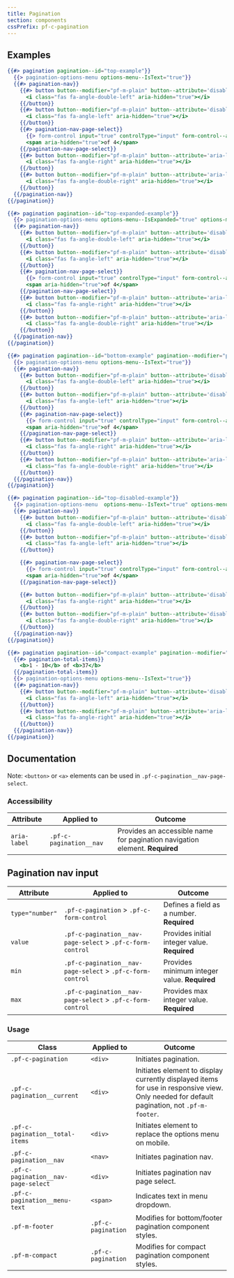 ```yaml
---
title: Pagination
section: components
cssPrefix: pf-c-pagination
---
```


## Examples
```hbs title=Top isFullscreen
{{#> pagination pagination--id="top-example"}}
  {{> pagination-options-menu options-menu--IsText="true"}}
  {{#> pagination-nav}}
    {{#> button button--modifier="pf-m-plain" button--attribute='disabled aria-label="Go to first page"'}}
      <i class="fas fa-angle-double-left" aria-hidden="true"></i>
    {{/button}}
    {{#> button button--modifier="pf-m-plain" button--attribute='disabled aria-label="Go to previous page"'}}
      <i class="fas fa-angle-left" aria-hidden="true"></i>
    {{/button}}
    {{#> pagination-nav-page-select}}
      {{> form-control input="true" controlType="input" form-control--attribute='aria-label="Current page" type="number" min="1" max="4" value="1"'}}
      <span aria-hidden="true">of 4</span>
    {{/pagination-nav-page-select}}
    {{#> button button--modifier="pf-m-plain" button--attribute='aria-label="Go to next page"'}}
      <i class="fas fa-angle-right" aria-hidden="true"></i>
    {{/button}}
    {{#> button button--modifier="pf-m-plain" button--attribute='aria-label="Go to last page"'}}
      <i class="fas fa-angle-double-right" aria-hidden="true"></i>
    {{/button}}
  {{/pagination-nav}}
{{/pagination}}
```

```hbs title=Top-expanded isFullscreen
{{#> pagination pagination--id="top-expanded-example"}}
  {{> pagination-options-menu options-menu--IsExpanded="true" options-menu--IsText="true"}}
  {{#> pagination-nav}}
    {{#> button button--modifier="pf-m-plain" button--attribute='disabled aria-label="Go to first page"'}}
      <i class="fas fa-angle-double-left" aria-hidden="true"></i>
    {{/button}}
    {{#> button button--modifier="pf-m-plain" button--attribute='disabled aria-label="Go to previous page"'}}
      <i class="fas fa-angle-left" aria-hidden="true"></i>
    {{/button}}
    {{#> pagination-nav-page-select}}
      {{> form-control input="true" controlType="input" form-control--attribute='aria-label="Current page" type="number" min="1" max="4" value="1"'}}
      <span aria-hidden="true">of 4</span>
    {{/pagination-nav-page-select}}
    {{#> button button--modifier="pf-m-plain" button--attribute='aria-label="Go to next page"'}}
      <i class="fas fa-angle-right" aria-hidden="true"></i>
    {{/button}}
    {{#> button button--modifier="pf-m-plain" button--attribute='aria-label="Go to last page"'}}
      <i class="fas fa-angle-double-right" aria-hidden="true"></i>
    {{/button}}
  {{/pagination-nav}}
{{/pagination}}
```

```hbs title=Bottom isFullscreen
{{#> pagination pagination--id="bottom-example" pagination--modifier="pf-m-footer"}}
  {{> pagination-options-menu options-menu--IsText="true"}}
  {{#> pagination-nav}}
    {{#> button button--modifier="pf-m-plain" button--attribute='disabled aria-label="Go to first page"'}}
      <i class="fas fa-angle-double-left" aria-hidden="true"></i>
    {{/button}}
    {{#> button button--modifier="pf-m-plain" button--attribute='disabled aria-label="Go to previous page"'}}
      <i class="fas fa-angle-left" aria-hidden="true"></i>
    {{/button}}
    {{#> pagination-nav-page-select}}
      {{> form-control input="true" controlType="input" form-control--attribute='aria-label="Current page" type="number" min="1" max="4" value="1"'}}
      <span aria-hidden="true">of 4</span>
    {{/pagination-nav-page-select}}
    {{#> button button--modifier="pf-m-plain" button--attribute='aria-label="Go to next page"'}}
      <i class="fas fa-angle-right" aria-hidden="true"></i>
    {{/button}}
    {{#> button button--modifier="pf-m-plain" button--attribute='aria-label="Go to last page"'}}
      <i class="fas fa-angle-double-right" aria-hidden="true"></i>
    {{/button}}
  {{/pagination-nav}}
{{/pagination}}
```

```hbs title=Top-disabled isFullscreen
{{#> pagination pagination--id="top-disabled-example"}}
  {{> pagination-options-menu  options-menu--IsText="true" options-menu-toggle--IsDisabled="true"}}
  {{#> pagination-nav}}
    {{#> button button--modifier="pf-m-plain" button--attribute='disabled aria-label="Go to first page" aria-disabled="true"'}}
      <i class="fas fa-angle-double-left" aria-hidden="true"></i>
    {{/button}}
    {{#> button button--modifier="pf-m-plain" button--attribute='disabled aria-label="Go to previous page" aria-disabled="true"'}}
      <i class="fas fa-angle-left" aria-hidden="true"></i>
    {{/button}}

    {{#> pagination-nav-page-select}}
      {{> form-control input="true" controlType="input" form-control--attribute='disabled aria-label="Current page" type="number" min="1" max="4" value="1"'}}
      <span aria-hidden="true">of 4</span>
    {{/pagination-nav-page-select}}

    {{#> button button--modifier="pf-m-plain" button--attribute='disabled aria-label="Go to next page"'}}
      <i class="fas fa-angle-right" aria-hidden="true"></i>
    {{/button}}
    {{#> button button--modifier="pf-m-plain" button--attribute='disabled aria-label="Go to last page"'}}
      <i class="fas fa-angle-double-right" aria-hidden="true"></i>
    {{/button}}
  {{/pagination-nav}}
{{/pagination}}
```

```hbs title=Compact isFullscreen
{{#> pagination pagination--id="compact-example" pagination--modifier="pf-m-compact"}}
  {{#> pagination-total-items}}
    <b>1 - 10</b> of <b>37</b>
  {{/pagination-total-items}}
  {{> pagination-options-menu options-menu--IsText="true"}}
  {{#> pagination-nav}}
    {{#> button button--modifier="pf-m-plain" button--attribute='disabled aria-label="Go to previous page"'}}
      <i class="fas fa-angle-left" aria-hidden="true"></i>
    {{/button}}
    {{#> button button--modifier="pf-m-plain" button--attribute='aria-label="Go to next page"'}}
      <i class="fas fa-angle-right" aria-hidden="true"></i>
    {{/button}}
  {{/pagination-nav}}
{{/pagination}}
```

## Documentation
Note: `<button>` or `<a>` elements can be used in `.pf-c-pagination__nav-page-select`.

### Accessibility
| Attribute | Applied to | Outcome |
| -- | -- | -- |
| `aria-label`  | `.pf-c-pagination__nav` |  Provides an accessible name for pagination navigation element. **Required** |

## Pagination nav input

| Attribute | Applied to | Outcome |
| -- | -- | -- |
| `type="number"` | `.pf-c-pagination` > `.pf-c-form-control` | Defines a field as a number. **Required** |
| `value` | `.pf-c-pagination__nav-page-select` > `.pf-c-form-control` | Provides initial integer value. **Required** |
| `min` | `.pf-c-pagination__nav-page-select` > `.pf-c-form-control` | Provides minimum integer value. **Required** |
| `max` | `.pf-c-pagination__nav-page-select` > `.pf-c-form-control` | Provides max integer value. **Required** |

### Usage
| Class | Applied to | Outcome |
| -- | -- | -- |
| `.pf-c-pagination` | `<div>` |  Initiates pagination. |
| `.pf-c-pagination__current` | `<div>` |  Initiates element to display currently displayed items for use in responsive view. Only needed for default pagination, not `.pf-m-footer`. |
| `.pf-c-pagination__total-items` | `<div>` | Initiates element to replace the options menu on mobile. |
| `.pf-c-pagination__nav` | `<nav>` |  Initiates pagination nav. |
| `.pf-c-pagination__nav-page-select` | `<div>` |  Initiates pagination nav page select. |
| `.pf-c-pagination__menu-text` | `<span>` | Indicates text in menu dropdown. |
| `.pf-m-footer` | `.pf-c-pagination` | Modifies for bottom/footer pagination component styles. |
| `.pf-m-compact` | `.pf-c-pagination` | Modifies for compact pagination component styles. |
